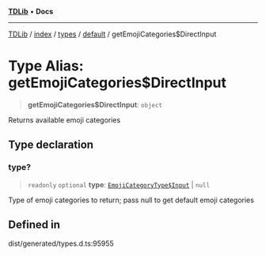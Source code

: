 [**TDLib**](../../../../../../README.md) • **Docs**

***

[TDLib](../../../../../../modules.md) / [index](../../../../../README.md) / [types](../../../README.md) / [default](../README.md) / getEmojiCategories$DirectInput

# Type Alias: getEmojiCategories$DirectInput

> **getEmojiCategories$DirectInput**: `object`

Returns available emoji categories

## Type declaration

### type?

> `readonly` `optional` **type**: [`EmojiCategoryType$Input`](EmojiCategoryType$Input.md) \| `null`

Type of emoji categories to return; pass null to get default emoji categories

## Defined in

dist/generated/types.d.ts:95955
